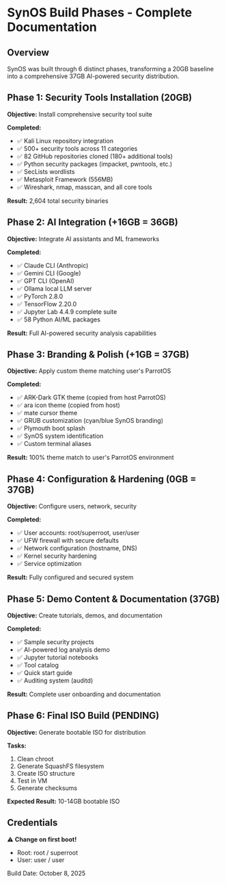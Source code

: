 # SynOS Build Phases - Complete Documentation

## Overview

SynOS was built through 6 distinct phases, transforming a 20GB baseline into a comprehensive 37GB AI-powered security distribution.

## Phase 1: Security Tools Installation (20GB)

**Objective:** Install comprehensive security tool suite

**Completed:**
- ✅ Kali Linux repository integration
- ✅ 500+ security tools across 11 categories
- ✅ 82 GitHub repositories cloned (180+ additional tools)
- ✅ Python security packages (impacket, pwntools, etc.)
- ✅ SecLists wordlists
- ✅ Metasploit Framework (556MB)
- ✅ Wireshark, nmap, masscan, and all core tools

**Result:** 2,604 total security binaries

## Phase 2: AI Integration (+16GB = 36GB)

**Objective:** Integrate AI assistants and ML frameworks

**Completed:**
- ✅ Claude CLI (Anthropic)
- ✅ Gemini CLI (Google)
- ✅ GPT CLI (OpenAI)
- ✅ Ollama local LLM server
- ✅ PyTorch 2.8.0
- ✅ TensorFlow 2.20.0
- ✅ Jupyter Lab 4.4.9 complete suite
- ✅ 58 Python AI/ML packages

**Result:** Full AI-powered security analysis capabilities

## Phase 3: Branding & Polish (+1GB = 37GB)

**Objective:** Apply custom theme matching user's ParrotOS

**Completed:**
- ✅ ARK-Dark GTK theme (copied from host ParrotOS)
- ✅ ara icon theme (copied from host)
- ✅ mate cursor theme
- ✅ GRUB customization (cyan/blue SynOS branding)
- ✅ Plymouth boot splash
- ✅ SynOS system identification
- ✅ Custom terminal aliases

**Result:** 100% theme match to user's ParrotOS environment

## Phase 4: Configuration & Hardening (0GB = 37GB)

**Objective:** Configure users, network, security

**Completed:**
- ✅ User accounts: root/superroot, user/user
- ✅ UFW firewall with secure defaults
- ✅ Network configuration (hostname, DNS)
- ✅ Kernel security hardening
- ✅ Service optimization

**Result:** Fully configured and secured system

## Phase 5: Demo Content & Documentation (37GB)

**Objective:** Create tutorials, demos, and documentation

**Completed:**
- ✅ Sample security projects
- ✅ AI-powered log analysis demo
- ✅ Jupyter tutorial notebooks
- ✅ Tool catalog
- ✅ Quick start guide
- ✅ Auditing system (auditd)

**Result:** Complete user onboarding and documentation

## Phase 6: Final ISO Build (PENDING)

**Objective:** Generate bootable ISO for distribution

**Tasks:**
1. Clean chroot
2. Generate SquashFS filesystem
3. Create ISO structure
4. Test in VM
5. Generate checksums

**Expected Result:** 10-14GB bootable ISO

## Credentials

⚠️ **Change on first boot!**
- Root: root / superroot
- User: user / user

Build Date: October 8, 2025
